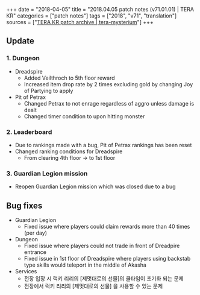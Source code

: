 +++
date = "2018-04-05"
title = "2018.04.05 patch notes (v71.01.01) | TERA KR"
categories = ["patch notes"]
tags = ["2018", "v71", "translation"]
sources = ["[TERA KR patch archive | tera-mysterium](/ko/patch/2018/v71-01-01)"]
+++

## Update

### **1.** Dungeon
- Dreadspire
  - Added Veilthroch to 5th floor reward
  - Increased item drop rate by 2 times excluding gold by changing Joy of Partying to apply
- Pit of Petrax
  - Changed Petrax to not enrage regardless of aggro unless damage is dealt
  - Changed timer condition to upon hitting monster

### **2.** Leaderboard
- Due to rankings made with a bug, Pit of Petrax rankings has been reset
- Changed ranking conditions for Dreadspire
  - From clearing 4th floor -> to 1st floor

### **3.** Guardian Legion mission
- Reopen Guardian Legion mission which was closed due to a bug

## Bug fixes

- Guardian Legion
  - Fixed issue where players could claim rewards more than 40 times (per day)
- Dungeon
  - Fixed issue where players could not trade in front of Dreadpire entrance
  - Fixed issue in 1st floor of Dreadspire where players using backstab type skills would teleport in the middle of Akasha
- Services
  - 전장 입장 시 럭키 리리의 [제멋대로의 선물]의 쿨타임이 초기화 되는 문제
  - 전장에서 럭키 리리의 [제멋대로의 선물] 을 사용할 수 있는 문제
